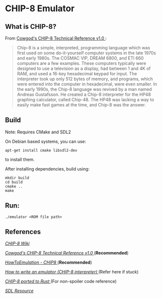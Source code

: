 # CHIP-8 Emulator

## What is CHIP-8?
From [Cowgod's CHIP-8 Technical Reference v1.0 ](http://devernay.free.fr/hacks/chip8/C8TECH10.HTM) :
> Chip-8 is a simple, interpreted, programming language which was first used on some do-it-yourself computer systems in the late 1970s and early 1980s. The COSMAC VIP, DREAM 6800, and ETI 660 computers are a few examples. These computers typically were designed to use a television as a display, had between 1 and 4K of RAM, and used a 16-key hexadecimal keypad for input. The interpreter took up only 512 bytes of memory, and programs, which were entered into the computer in hexadecimal, were even smaller.
>In the early 1990s, the Chip-8 language was revived by a man named Andreas Gustafsson. He created a Chip-8 interpreter for the HP48 graphing calculator, called Chip-48. The HP48 was lacking a way to easily make fast games at the time, and Chip-8 was the answer.

## Build

Note: Requires CMake and SDL2

On Debian based systems, you can use:
```
apt-get install cmake libsdl2-dev
```
to install them.

After installing dependencies, build using:
```
mkdir build
cd build
cmake ..
make
```

## Run:
```
./emulator <ROM file path>
```

## References
[*CHIP-8 Wiki*](https://en.wikipedia.org/wiki/CHIP-8)

[*Cowgod's CHIP-8 Technical Reference v1.0* ](http://devernay.free.fr/hacks/chip8/C8TECH10.HTM)(**Recommended**)

[*HowToEmulation - CHIP8* ](http://www.multigesture.net/wp-content/uploads/mirror/goldroad/chip8.shtml)(**Recommended**)

[*How to write an emulator (CHIP-8 interpreter)* ](http://www.multigesture.net/articles/how-to-write-an-emulator-chip-8-interpreter/)(Refer here if stuck)

[*CHIP-8 ported to Rust* ](https://github.com/epistelli/dale8)(For non-spoiler code reference)

[*SDL Resource* ](https://wiki.libsdl.org/)
<!--(https://adamtcroft.com/playing-sound-with-sdl-c/)-->